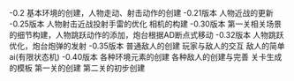 -0.2 基本环境的创建，人物走动、射击动作的创建 
-0.21版本 人物近战的更新
-0.25版本 人物射击近战投射手雷的优化 相机的构建
-0.30版本 第一关相关场景的细节构建，人物跳跃动作的添加，炮台根据AD断点式移动
-0.32版本 人物跳跃优化，炮台炮弹的发射
-0.35版本 普通敌人的创建 玩家与敌人的交互 敌人的简单ai(有限状态机)
-0.40版本 各种环境元素的创建 各种敌人的创建与完善  关卡生成的模板 第一关的创建 第二关的初步创建
